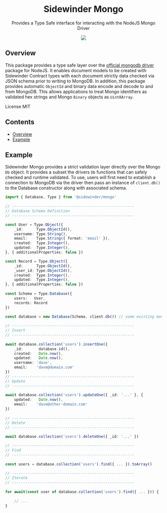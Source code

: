 <div align='center'>

<h1>Sidewinder Mongo</h1>

<p>Provides a Type Safe interface for interacting with the NodeJS Mongo Driver</p>

[<img src="https://img.shields.io/npm/v/@sidewinder/mongo?label=%40sidewinder%2Fmongo">](https://www.npmjs.com/package/@sidewinder/mongo)

</div>

## Overview

This package provides a type safe layer over the [official mongodb driver](https://www.npmjs.com/package/mongodb) package for NodeJS. It enables document models to be created with Sidewinder Contract types with each document strictly data checked via JSON schema prior to writing to MongoDB. In addition, this package provides automatic `ObjectId` and binary data encode and decode to and from MongoDB. This allows applications to treat Mongo identifiers as validated hex strings and Mongo `Binary` objects as `Uint8Array`.

License MIT

## Contents

- [Overview](#Overview)
- [Example](#Example)

## Example

Sidewinder Mongo provides a strict validation layer directly over the Mongo `Db` object. It provides a subset the drivers `Db` functions that can safely checked and runtime validated. To use, users will first need to establish a connection to MongoDB via the driver then pass an instance of `client.db()` to the Database constructor along with associated schema.

```typescript
import { Database, Type } from '@sidewinder/mongo'
 
// -------------------------------------------------------
// Database Schema Definition
// -------------------------------------------------------

const User = Type.Object({
    _id:      Type.ObjectId(),
    username: Type.String(),
    email:    Type.String({ format: 'email' }),
    created:  Type.Integer(),
    updated:  Type.Integer(),
}, { additionalProperties: false })

const Record = Type.Object({
    _id:      Type.ObjectId(),
    _user_id: Type.ObjectId(),
    created:  Type.Integer(),
    updated:  Type.Integer(),
}, { additionalProperties: false })
 
const Schema = Type.Database({
    users:   User,
    records: Record
})

const database = new Database(Schema, client.db()) // some existing mongodb db instance
 
// -------------------------------------------------------
// Insert
// -------------------------------------------------------
 
await database.collection('users').insertOne({
    _id:       database.id(),
    created:   Date.now(),
    updated:   Date.now(),
    username: 'dave',
    email:    'dave@domain.com'
})
// -------------------------------------------------------
// Update
// -------------------------------------------------------
 
await database.collection('users').updateOne({ _id: '...' }, {
    updated:   Date.now(),
    email:    'dave@other-domain.com'
})
 
// -------------------------------------------------------
// Delete
// -------------------------------------------------------
 
await database.collection('users').deleteOne({ _id: '...' })

// -------------------------------------------------------
// Find
// -------------------------------------------------------
 
const users = database.collection('users').find({ ... }).toArray()
 
// -------------------------------------------------------
// Iterate
// -------------------------------------------------------
 
for await(const user of database.collection('users').find({ ... })) {
    
    // ...
}
```